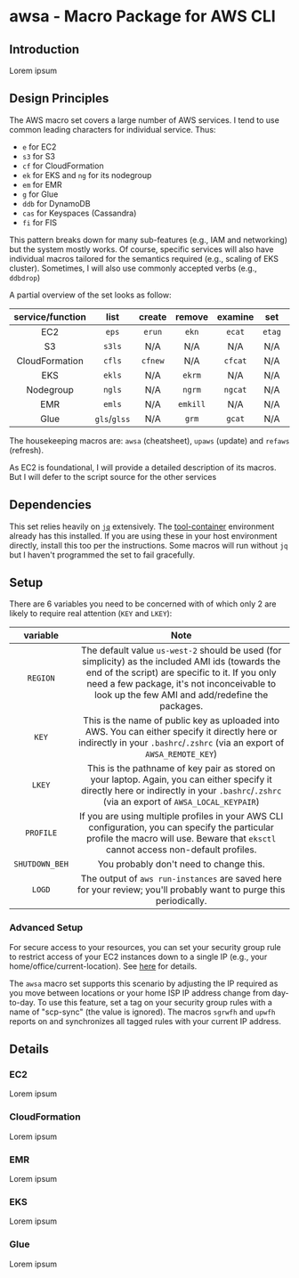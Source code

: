 # awsa - Macro Package for AWS CLI

## Introduction

Lorem ipsum

## Design Principles

The AWS macro set covers a large number of AWS services. I tend to use common leading characters for individual service. Thus:

* `e` for EC2
* `s3` for S3
* `cf` for CloudFormation
* `ek` for EKS and `ng` for its nodegroup
* `em` for EMR
* `g` for Glue
* `ddb` for DynamoDB
* `cas` for Keyspaces (Cassandra)
* `fi` for FIS

This pattern breaks down for many sub-features (e.g., IAM and networking) but the system mostly works. Of course, specific services will also have individual macros tailored for the semantics required (e.g., scaling of EKS cluster). Sometimes, I will also use commonly accepted verbs (e.g., `ddbdrop`)

A partial overview of the set looks as follow:

| service/function | list | create | remove | examine | set | get |
| :-: | :-: | :-: | :-: | :-: | :-: | :-: |
| EC2 | `eps` | `erun` | `ekn` | `ecat` | `etag` | `etags` |
| S3 | `s3ls` | N/A |  N/A | N/A | N/A | N/A |
| CloudFormation | `cfls` | `cfnew` |  N/A | `cfcat` | N/A | N/A |
| EKS | `ekls` | N/A | `ekrm` |  N/A | N/A | N/A |
| Nodegroup | `ngls` | N/A | `ngrm` | `ngcat` | N/A | N/A |
| EMR | `emls` | N/A | `emkill` | N/A | N/A | N/A |
| Glue | `gls`/`glss` | N/A | `grm` | `gcat`  | N/A | N/A |

The housekeeping macros are: `awsa` (cheatsheet), `upaws` (update) and `refaws` (refresh).

As EC2 is foundational, I will provide a detailed description of its macros. But I will defer to the script source for the other services

## Dependencies

This set relies heavily on [`jq`](https://stedolan.github.io/jq/) extensively. The [tool-container](https://github.com/scp756-221/tool-container) environment already has this installed. If you are using these in your host environment directly, install this too per the instructions. Some macros will run without `jq` but I haven't programmed the set to fail gracefully.

## Setup

There are 6 variables you need to be concerned with of which only 2 are likely to require real attention (`KEY` and `LKEY`):

| variable | Note |
| :-: | :-: |
| `REGION` | The default value `us-west-2` should be used (for simplicity) as the included AMI ids (towards the end of the script) are specific to it. If you only need a few package, it's not inconceivable to look up the few AMI and add/redefine the packages. |
| `KEY` | This is the name of public key as uploaded into AWS. You can either specify it directly here or indirectly in your `.bashrc`/`.zshrc` (via an export of `AWSA_REMOTE_KEY`) |
| `LKEY` | This is the pathname of key pair as stored on your laptop. Again, you can either specify it directly here or indirectly in your `.bashrc`/`.zshrc` (via an export of `AWSA_LOCAL_KEYPAIR`) |
| `PROFILE` | If you are using multiple profiles in your AWS CLI configuration, you can specify the particular profile the macro will use. Beware that `eksctl` cannot access non-default profiles. |
| `SHUTDOWN_BEH` | You probably don't need to change this. |
| `LOGD` | The output of `aws run-instances` are saved here for your review; you'll probably want to purge this periodically. |

### Advanced Setup

For secure access to your resources, you can set your security group rule to restrict access of your EC2 instances down to a single IP (e.g., your home/office/current-location). See [here](https://docs.aws.amazon.com/AWSEC2/latest/UserGuide/authorizing-access-to-an-instance.html) for details. 

The `awsa` macro set supports this scenario by adjusting the IP required as you move between locations or your home ISP IP address change from day-to-day. To use this feature, set a tag on your security group rules with a name of "scp-sync" (the value is ignored). The macros `sgrwfh` and `upwfh` reports on and synchronizes all tagged rules with your current IP address. 

## Details

### EC2

Lorem ipsum

### CloudFormation

Lorem ipsum

### EMR

Lorem ipsum

### EKS

Lorem ipsum

### Glue

Lorem ipsum

